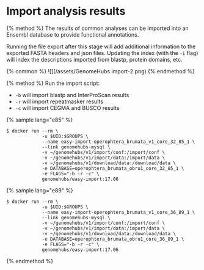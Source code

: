 # Import analysis results

{% method %}
The results of common analyses can be imported into an Ensembl database to provide functional annotations. 

Running the file export after this stage will add additional information to the exported FASTA headers and json files. Updating the index (with the `-i` flag) will index the descriptions imported from blastp, protein domains, etc.

{% common %}
![](/assets/GenomeHubs import-2.png)
{% endmethod %}


{% method %}
Run the import script:
* `-b` will import blastp and InterProScan results
* `-r` will import repeatmasker results
* `-c` will import CEGMA and BUSCO results

{% sample lang="e85" %}
```
$ docker run --rm \
             -u $UID:$GROUPS \
             --name easy-import-operophtera_brumata_v1_core_32_85_1 \
             --link genomehubs-mysql \
             -v ~/genomehubs/v1/import/conf:/import/conf \
             -v ~/genomehubs/v1/import/data:/import/data \
             -v ~/genomehubs/v1/download/data:/download/data \
             -e DATABASE=operophtera_brumata_obru1_core_32_85_1 \
             -e FLAGS="-b -r -c" \
             genomehubs/easy-import:17.06
```

{% sample lang="e89" %}
```
$ docker run --rm \
             -u $UID:$GROUPS \
             --name easy-import-operophtera_brumata_v1_core_36_89_1 \
             --link genomehubs-mysql \
             -v ~/genomehubs/v1/import/conf:/import/conf \
             -v ~/genomehubs/v1/import/data:/import/data \
             -v ~/genomehubs/v1/download/data:/download/data \
             -e DATABASE=operophtera_brumata_obru1_core_36_89_1 \
             -e FLAGS="-b -r -c" \
             genomehubs/easy-import:17.06
```

{% endmethod %}


